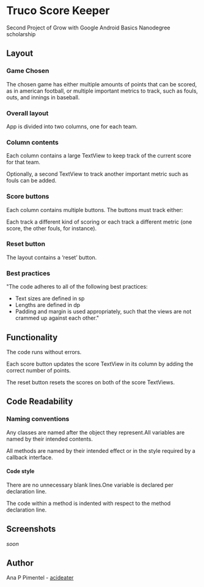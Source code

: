 # Truco Score Keeper

Second Project of Grow with Google Android Basics Nanodegree scholarship

## Layout

### Game Chosen

The chosen game has either multiple amounts of points that can be scored, as in american football, or multiple important metrics to track, such as fouls, outs, and innings in baseball.

### Overall layout

App is divided into two columns, one for each team.

### Column contents

Each column contains a large TextView to keep track of the current score for that team.

Optionally, a second TextView to track another important metric such as fouls can be added.

### Score buttons

Each column contains multiple buttons. The buttons must track either:

Each track a different kind of scoring or each track a different metric (one score, the other fouls, for instance).

### Reset button

The layout contains a ‘reset’ button.

### Best practices

"The code adheres to all of the following best practices:

* Text sizes are defined in sp
* Lengths are defined in dp
* Padding and margin is used appropriately, such that the views are not crammed up against each other."

## Functionality

The code runs without errors.

Each score button updates the score TextView in its column by adding the correct number of points.

The reset button resets the scores on both of the score TextViews.

## Code Readability

### Naming conventions

Any classes are named after the object they represent.All variables are named by their intended contents.

All methods are named by their intended effect or in the style required by a callback interface.

#### Code style

There are no unnecessary blank lines.One variable is declared per declaration line.

The code within a method is indented with respect to the method declaration line.

## Screenshots
*soon*

## Author

Ana P Pimentel - [acideater](https://github.com/acideater)